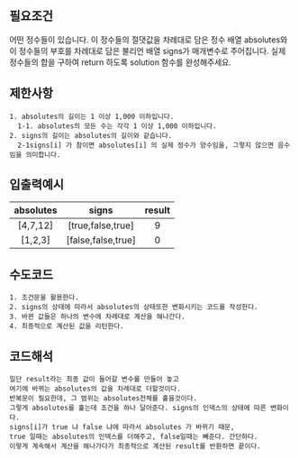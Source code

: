 ## 필요조건
어떤 정수들이 있습니다. 이 정수들의 절댓값을 차례대로 담은 정수 배열 absolutes와 이 정수들의 부호를 차례대로 담은 불리언 배열 signs가 매개변수로 주어집니다. 실제 정수들의 합을 구하여 return 하도록 solution 함수를 완성해주세요.


## 제한사항

```
1. absolutes의 길이는 1 이상 1,000 이하입니다.
  1-1. absolutes의 모든 수는 각각 1 이상 1,000 이하입니다.
2. signs의 길이는 absolutes의 길이와 같습니다.
  2-1signs[i] 가 참이면 absolutes[i] 의 실제 정수가 양수임을, 그렇지 않으면 음수임을 의미합니다.
```

## 입출력예시

| absolutes | signs |  result |
|:----------:|:----------:|:----------:|
| [4,7,12] | 	[true,false,true]	 | 9 |
| [1,2,3] | 	[false,false,true]	 | 0 |

## 수도코드

```
1. 조건문을 활용한다.
2. signs의 상태에 따라서 absolutes의 상태또한 변화시키는 코드를 작성한다.
3. 바뀐 값들은 하나의 변수에 차례대로 계산을 해나간다.
4. 최종적으로 계산된 값을 리턴한다.
```


## 코드해석

```
일단 result라는 최종 값이 들어갈 변수를 만들어 놓고
여기에 바뀌는 absolutes의 값을 차례대로 더할것이다.
반복문이 필요한데, 그 범위는 absolutes전체를 훑을것이다.
그렇게 absolutes를 훑는데 조건을 하나 달아준다. signs의 인덱스의 상태에 따른 변화이다.
signs[i]가 true 냐 false 냐에 따라서 absolutes 가 바뀌기 때문,
true 일때는 absolutes의 인덱스를 더해주고, false일때는 빼준다. 간단하다.
이렇게 계속해서 계산을 해나가다가 최종적으로 계산된 result를 반환하면 끝이다.
```